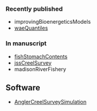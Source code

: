 ### Recently published

* improvingBioenergeticsModels
* [waeQuantiles](/waeQuantiles)


### In manuscript

* [fishStomachContents](/fishStomachContents)
* [jssCreelSurvey](/jssCreelSurvey)
* madisonRiverFishery

## Software

* [AnglerCreelSurveySimulation](/AnglerCreelSurveySimulation)

